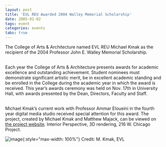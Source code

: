 ```yaml
---
layout: post
title: 'EVL REU Awarded 2004 Walley Memorial Scholarship'
date: 2005-01-02
tags: event
categories: events
tabs: true
---
```


The College of Arts &amp; Architecture named EVL REU Michael Kmak as the recipient of the 2004 Professor John E. Walley Memorial Scholarship.<br><br>

Each year the College of Arts &amp; Architecture presents awards for academic excellence and outstanding achievement. Student nominees must demonstrate significant artistic merit, be in excellent academic standing and be enrolled in the College during the academic year in which the award is received. This year&rsquo;s awards ceremony was held on Nov. 17th in University Hall, with awards presented by the Dean, Directors, Faculty and Staff.<br><br>

Michael Kmak&rsquo;s current work with Professor Ammar Eloueini in the fourth year digital media studio received special attention for this award. The project, created by Michael Kmak and Matthew Majack, can be viewed on <a href="http://www.no-nothingrock.com/arch415/final/">the project website</a>.
Interior Perspective, 3D rendering, 216 W. Chicago Project.

![image](https://www.evl.uic.edu/output/originals/michaelkmak_awardproject.jpg-srcw.jpg){:style="max-width: 100%"}
Credit: M. Kmak, EVL

